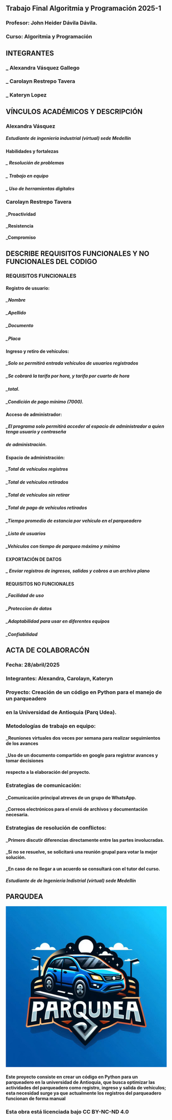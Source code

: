 ## Trabajo Final Algoritmia y Programación 2025-1
### Profesor: John Heider Dávila Dávila.
### Curso: Algoritmia y Programación

## INTEGRANTES
### _ Alexandra Vásquez Gallego
### _ Carolayn Restrepo Tavera
### _ Kateryn Lopez

## VÍNCULOS ACADÉMICOS Y DESCRIPCIÓN

### Alexandra Vásquez
#####     Estudiante de ingeniería industrial (virtual) sede Medellín
#### Habilidades y fortalezas
#####   _ Resolución de problemas
#####   _ Trabajo en equipo
#####   _ Uso de herramientas digitales

### Carolayn Restrepo Tavera
#### _Proactividad
#### _Resistencia
#### _Compromiso

## DESCRIBE REQUISITOS FUNCIONALES Y NO FUNCIONALES DEL CODIGO

### REQUISITOS FUNCIONALES 
#### Registro de usuario:
##### _Nombre
##### _Apellido
##### _Documento

##### _Placa

#### Ingreso y retiro de vehículos:
##### _Solo se permitirá entrada vehículos de usuarios registrados
##### _Se cobrará la tarifa por hora, y tarifa por cuarto de hora
##### _total.
##### _Condición de pago mínimo (7000).

#### Acceso de administrador: 
##### _El programa solo permitirá acceder al espacio de administrador a quien tenga usuario y contraseña
##### de administración.
#### Espacio de administración:
##### _Total de vehículos registros
##### _Total de vehículos retirados
##### _Total de vehículos sin retirar
##### _Total de pago de vehículos retirados
##### _Tiempo promedio de estancia por vehículo en el parqueadero
##### _Lista de usuarios
##### _Vehículos con tiempo de parqueo máximo y mínimo

#### EXPORTACIÓN DE DATOS
##### _ Enviar registros de ingresos, salidas y cobros a un archivo plano

#### REQUISITOS NO FUNCIONALES 
##### _Facilidad de uso
##### _Proteccion de datos
##### _Adaptabilidad para usar en diferentes equipos
##### _Confiabilidad


## ACTA DE COLABORACÓN
### Fecha: 28/abril/2025
### Integrantes: Alexandra, Carolayn, Kateryn
### Proyecto: Creación de un código en Python para el manejo de un parqueadero
### en la Universidad de Antioquia (Parq Udea).

### Metodologías de trabajo en equipo:
#### _Reuniones virtuales dos veces por semana para realizar seguimientos de los avances
#### _Uso de un documento compartido en google para registrar avances y tomar decisiones
#### respecto a la elaboración del proyecto. 

### Estrategias de comunicación:
#### _Comunicación principal atreves de un grupo de WhatsApp. 
#### _Correos electrónicos para el envió de archivos y documentación necesaria.

### Estrategias de resolución de conflictos:
#### _Primero discutir diferencias directamente entre las partes involucradas.
#### _Si no se resuelve, se solicitará una reunión grupal para votar la mejor solución.
#### _En caso de no llegar a un acuerdo se consultará con el tutor del curso.

#####      Estudiante de de Ingeniería Indistrial (virtual) sede Medellín



## PARQUDEA

![logo](_69d15de4-b5a9-44d2-ad32-344f9d5e7cf0.jpg)

#### Este proyecto consiste en crear un código en Python para un parqueadero en la universidad de Antioquia, que busca optimizar las actividades del parqueadero como registro, ingreso y salida de vehículos; esta necesidad surge ya que actualmente los registros del parqueadero funcionan de forma manual

### Esta obra está licenciada bajo CC BY-NC-ND 4.0      





